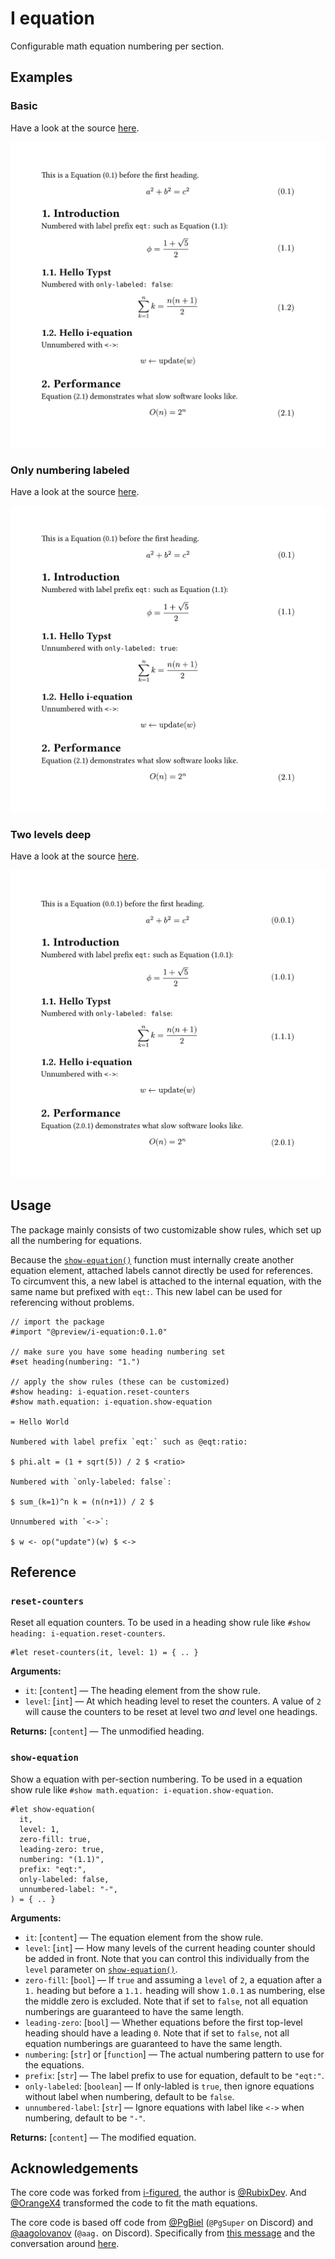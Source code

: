 # I equation

Configurable math equation numbering per section.

## Examples

### Basic

Have a look at the source [here](./examples/basic.typ).

![Example: basic](./examples/basic.png)

### Only numbering labeled

Have a look at the source [here](./examples/only-labeled.typ).

![Example: only-labeled](./examples/only-labeled.png)

### Two levels deep

Have a look at the source [here](./examples/level-two.typ).

![Example: two levels deep](./examples/level-two.png)

## Usage

The package mainly consists of two customizable show rules, which set up all the
numbering for equations.

Because the [`show-equation()`](#show-equation) function must internally create
another equation element, attached labels cannot directly be used for references.
To circumvent this, a new label is attached to the internal equation, with the
same name but prefixed with `eqt:`. This new label can be used for referencing without problems.

```typ
// import the package
#import "@preview/i-equation:0.1.0"

// make sure you have some heading numbering set
#set heading(numbering: "1.")

// apply the show rules (these can be customized)
#show heading: i-equation.reset-counters
#show math.equation: i-equation.show-equation

= Hello World

Numbered with label prefix `eqt:` such as @eqt:ratio:

$ phi.alt = (1 + sqrt(5)) / 2 $ <ratio>

Numbered with `only-labeled: false`:

$ sum_(k=1)^n k = (n(n+1)) / 2 $

Unnumbered with `<->`:

$ w <- op("update")(w) $ <->
```

## Reference

### `reset-counters`

Reset all equation counters. To be used in a heading show rule like
`#show heading: i-equation.reset-counters`.

```typ
#let reset-counters(it, level: 1) = { .. }
```

**Arguments:**

- `it`: [`content`] &mdash; The heading element from the show rule.
- `level`: [`int`] &mdash; At which heading level to reset the counters. A value
  of `2` will cause the counters to be reset at level two _and_ level one
  headings.

**Returns:** [`content`] &mdash; The unmodified heading.

### `show-equation`

Show a equation with per-section numbering. To be used in a equation show rule like
`#show math.equation: i-equation.show-equation`.

```typ
#let show-equation(
  it,
  level: 1,
  zero-fill: true,
  leading-zero: true,
  numbering: "(1.1)",
  prefix: "eqt:",
  only-labeled: false,
  unnumbered-label: "-",
) = { .. }
```

**Arguments:**

- `it`: [`content`] &mdash; The equation element from the show rule.
- `level`: [`int`] &mdash; How many levels of the current heading counter should
  be added in front. Note that you can control this individually from the
  `level` parameter on [`show-equation()`](#show-equation).
- `zero-fill`: [`bool`] &mdash; If `true` and assuming a `level` of `2`, a
  equation after a `1.` heading but before a `1.1.` heading will show `1.0.1` as
  numbering, else the middle zero is excluded. Note that if set to `false`, not
  all equation numberings are guaranteed to have the same length.
- `leading-zero`: [`bool`] &mdash; Whether equations before the first top-level
  heading should have a leading `0`. Note that if set to `false`, not all equation
  numberings are guaranteed to have the same length.
- `numbering`: [`str`] or [`function`] &mdash; The actual numbering pattern to
  use for the equations.
- `prefix`: [`str`] &mdash; The label prefix to use for equation, default to be `"eqt:"`.
- `only-labeled`: [`boolean`] &mdash; If only-labled is `true`, then ignore equations without label when numbering, default to be `false`.
- `unnumbered-label`: [`str`] &mdash; Ignore equations with label like `<->` when numbering, default to be `"-"`.

**Returns:** [`content`] &mdash; The modified equation.


## Acknowledgements

The core code was forked from [i-figured](https://github.com/RubixDev/typst-i-figured), the author is [@RubixDev](https://github.com/RubixDev). And [@OrangeX4](https://github.com/OrangeX4) transformed the code to fit the math equations.

The core code is based off code from [@PgBiel](https://github.com/PgBiel)
(`@PgSuper` on Discord) and [@aagolovanov](https://github.com/aagolovanov)
(`@aag.` on Discord). Specifically from
[this message](https://discord.com/channels/1054443721975922748/1088371919725793360/1158534418760224809)
and the conversation around
[here](https://discord.com/channels/1054443721975922748/1088371919725793360/1159172567282749561).
